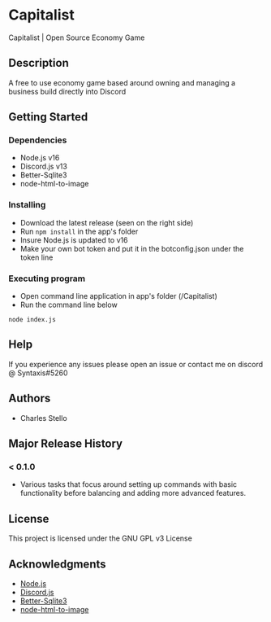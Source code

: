 # Capitalist

Capitalist | Open Source Economy Game

## Description

A free to use economy game based around owning and managing a business build directly into Discord

## Getting Started

### Dependencies

* Node.js v16
* Discord.js v13
* Better-Sqlite3
* node-html-to-image

### Installing

* Download the latest release (seen on the right side)
* Run ```npm install``` in the app's folder
* Insure Node.js is updated to v16
* Make your own bot token and put it in the botconfig.json under the token line

### Executing program

* Open command line application in app's folder (/Capitalist)
* Run the command line below

```
node index.js
```

## Help

If you experience any issues please open an issue or contact me on discord @ Syntaxis#5260

## Authors

* Charles Stello

## Major Release History

### < 0.1.0
* Various tasks that focus around setting up commands with basic functionality before balancing and adding more advanced features.

## License

This project is licensed under the GNU GPL v3 License

## Acknowledgments

* [Node.js](https://nodejs.org/)
* [Discord.js](https://discord.js.org/)
* [Better-Sqlite3](https://www.npmjs.com/package/better-sqlite3)
* [node-html-to-image](#)
